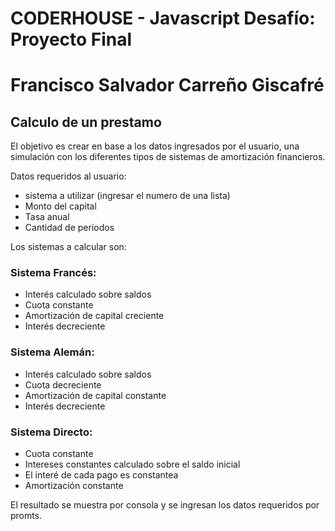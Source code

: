 # CODERHOUSE - Javascript Desafío: Proyecto Final
# Francisco Salvador Carreño Giscafré

## Calculo de un prestamo
El objetivo es crear en base a los datos ingresados por el usuario, una simulación con los diferentes tipos de sistemas de amortización financieros.

Datos requeridos al usuario:
* sistema a utilizar (ingresar el numero de una lista)
* Monto del capital
* Tasa anual
* Cantidad de periodos

Los sistemas a calcular son:
### Sistema Francés:
* Interés calculado sobre saldos
* Cuota constante
* Amortización de capital creciente
* Interés decreciente

### Sistema Alemán:
* Interés calculado sobre saldos
* Cuota decreciente
* Amortización de capital constante
* Interés decreciente

### Sistema Directo:
* Cuota constante
* Intereses constantes calculado sobre el saldo inicial
* El interé de cada pago es constantea
* Amortización constante

El resultado se muestra por consola y se ingresan los datos requeridos por promts.